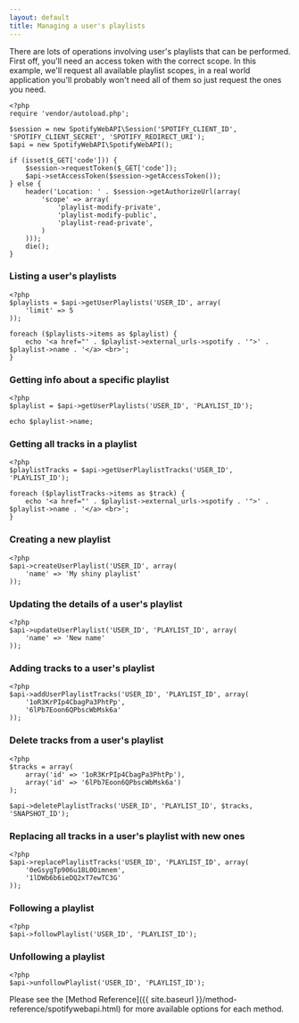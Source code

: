 ```yaml
---
layout: default
title: Managing a user's playlists
---
```


There are lots of operations involving user's playlists that can be performed.
First off, you'll need an access token with the correct scope.
In this example, we'll request all available playlist scopes, in a real world application you'll probably won't need all of them so just request the ones you need.

    <?php
    require 'vendor/autoload.php';

    $session = new SpotifyWebAPI\Session('SPOTIFY_CLIENT_ID', 'SPOTIFY_CLIENT_SECRET', 'SPOTIFY_REDIRECT_URI');
    $api = new SpotifyWebAPI\SpotifyWebAPI();

    if (isset($_GET['code'])) {
        $session->requestToken($_GET['code']);
        $api->setAccessToken($session->getAccessToken());
    } else {
        header('Location: ' . $session->getAuthorizeUrl(array(
            'scope' => array(
                'playlist-modify-private',
                'playlist-modify-public',
                'playlist-read-private',
            )
        )));
        die();
    }

### Listing a user's playlists

    <?php
    $playlists = $api->getUserPlaylists('USER_ID', array(
        'limit' => 5
    ));

    foreach ($playlists->items as $playlist) {
        echo '<a href="' . $playlist->external_urls->spotify . '">' . $playlist->name . '</a> <br>';
    }

### Getting info about a specific playlist

    <?php
    $playlist = $api->getUserPlaylists('USER_ID', 'PLAYLIST_ID');

    echo $playlist->name;

### Getting all tracks in a playlist

    <?php
    $playlistTracks = $api->getUserPlaylistTracks('USER_ID', 'PLAYLIST_ID');

    foreach ($playlistTracks->items as $track) {
        echo '<a href="' . $playlist->external_urls->spotify . '">' . $playlist->name . '</a> <br>';
    }

### Creating a new playlist

    <?php
    $api->createUserPlaylist('USER_ID', array(
        'name' => 'My shiny playlist'
    ));


### Updating the details of a user's playlist

    <?php
    $api->updateUserPlaylist('USER_ID', 'PLAYLIST_ID', array(
        'name' => 'New name'
    ));


### Adding tracks to a user's playlist

    <?php
    $api->addUserPlaylistTracks('USER_ID', 'PLAYLIST_ID', array(
        '1oR3KrPIp4CbagPa3PhtPp',
        '6lPb7Eoon6QPbscWbMsk6a'
    ));

### Delete tracks from a user's playlist

    <?php
    $tracks = array(
        array('id' => '1oR3KrPIp4CbagPa3PhtPp'),
        array('id' => '6lPb7Eoon6QPbscWbMsk6a')
    );

    $api->deletePlaylistTracks('USER_ID', 'PLAYLIST_ID', $tracks, 'SNAPSHOT_ID');

### Replacing all tracks in a user's playlist with new ones

    <?php
    $api->replacePlaylistTracks('USER_ID', 'PLAYLIST_ID', array(
        '0eGsygTp906u18L0Oimnem',
        '1lDWb6b6ieDQ2xT7ewTC3G'
    ));

### Following a playlist

    <?php
    $api->followPlaylist('USER_ID', 'PLAYLIST_ID');

### Unfollowing a playlist

    <?php
    $api->unfollowPlaylist('USER_ID', 'PLAYLIST_ID');

Please see the [Method Reference]({{ site.baseurl }}/method-reference/spotifywebapi.html) for more available options for each method.
